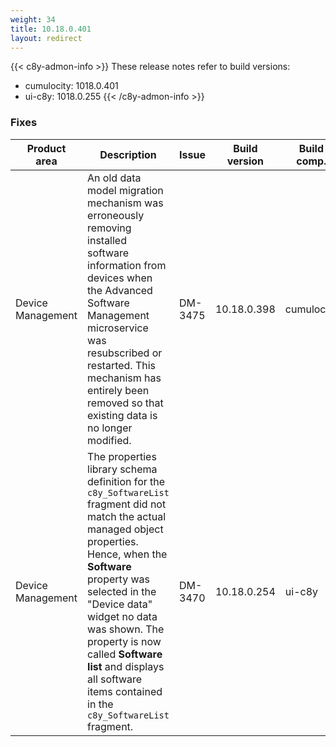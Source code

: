 ```yaml
---
weight: 34
title: 10.18.0.401
layout: redirect
---
```


{{< c8y-admon-info >}}
These release notes refer to build versions:
- cumulocity: 1018.0.401
- ui-c8y: 1018.0.255
{{< /c8y-admon-info >}}


### Fixes

<table>
<colgroup>
<col style="width: 15%;">
<col style="width:50%;">
<col style="width: 10%;">
<col style="width: 12%;">
<col style="width: 13%;">
</colgroup>
<thead><tr>
<th>
Product area</th>
<th>
Description</th>
<th>
Issue</th>
<th>
Build version</th>
<th>Build comp.</th>
</tr>
</thead><tbody>

<tr>
<td>Device Management</td>
<td>An old data model migration mechanism was erroneously removing installed software information from devices when the Advanced Software Management microservice was resubscribed or restarted. This mechanism has entirely been removed so that existing data is no longer modified.</td>
<td>DM-3475</td>
<td>10.18.0.398</td>
<td>cumulocity</td>
</tr>

<tr>
<td>Device Management</td>
<td>The properties library schema definition for the <code>c8y_SoftwareList</code> fragment did not match the actual managed object properties. Hence, when the <b>Software</b> property was selected in the "Device data" widget no data was shown. The property is now called <b>Software list</b> and displays all software items contained in the <code>c8y_SoftwareList</code> fragment.</td>
<td>DM-3470</td>
<td>10.18.0.254</td>
<td>ui-c8y</td>
</tr>

</tbody></table>
